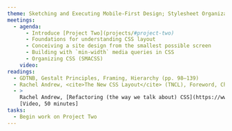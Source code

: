 ```yaml
---
theme: Sketching and Executing Mobile-First Design; Stylesheet Organization
meetings:
  - agenda:
      - Introduce [Project Two](projects/#project-two)
      - Foundations for understanding CSS layout
      - Conceiving a site design from the smallest possible screen
      - Building with `min-width` media queries in CSS
      - Organizing CSS (SMACSS)
    video:
readings:
  - GDTNB, Gestalt Principles, Framing, Hierarchy (pp. 98–139)
  - Rachel Andrew, <cite>The New CSS Layout</cite> (TNCL), Foreword, Ch. 1–3
  - >
    Rachel Andrew, [Refactoring (the way we talk about) CSS](https://www.youtube.com/watch?v=tqYWDGzhZKM)
    [Video, 50 minutes]
tasks:
  - Begin work on Project Two
---
```

